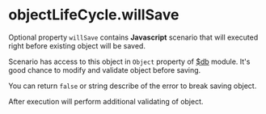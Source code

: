 # objectLifeCycle.willSave

Optional property `willSave` contains **Javascript** scenario that will executed right before existing object will be saved.  

Scenario has access to this object in `Object` property of [$db](./db.html) module. It's good chance to modify and validate object before saving. 

You can return `false` or string describe of the error to break saving object.  

After execution will perform additional validating of object.  
